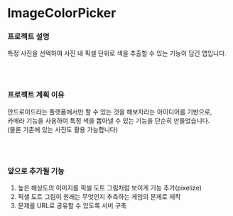# ImageColorPicker

### 프로젝트 설명

특정 사진을 선택하여 사진 내 픽셀 단위로 색을 추출할 수 있는 기능이 담긴 앱입니다.

</br></br>

### 프로젝트 계획 이유

안드로이드라는 플랫폼에서만 할 수 있는 것을 해보자라는 아이디어를 기반으로,  
카메라 기능을 사용하여 특정 색을 뽑아낼 수 있는 기능을 단순히 만들었습니다.  
(물론 기존에 있는 사진도 활용 가능합니다)

</br></br>

### 앞으로 추가될 기능

1. 높은 해상도의 이미지를 픽셀 도트 그림처럼 보이게 기능 추가(pixelize)
2. 픽셀 도트 그림이 원래는 무엇인지 추측하는 게임의 문제로 제작
3. 문제를 URL로 공유할 수 있도록 서버 구축
